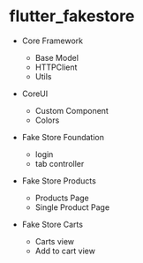 # flutter_fakestore

- Core Framework
	- Base Model
	- HTTPClient
	- Utils
- CoreUI
	- Custom Component
	- Colors
- Fake Store Foundation
	+ login
	+ tab controller
	
- Fake Store Products
	+ Products Page
	+ Single Product Page
- Fake Store Carts
	+ Carts view
	+ Add to cart view
